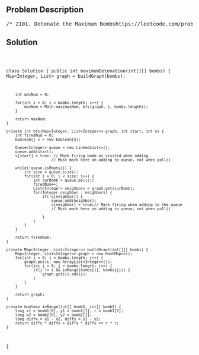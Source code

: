 <!--
<style>
  body { font-family: Arial, sans-serif; }
  .container { max-width: 700px; margin: 0 auto; padding: 10px; }
  .comment-block { background-color: #f9f9f9; padding: 10px; border-left: 5px solid #ccc; overflow-wrap: break-word; white-space: pre-wrap; }
  .code-block { background-color: #f4f4f4; padding: 10px; border: 1px solid #ddd; overflow-wrap: break-word; white-space: pre-wrap; }
</style>
-->

<div class='container'>
<h2>Problem Description</h2>
<div class='comment-block'>
<pre>
/* 2101. Detonate the Maximum Bombshttps://leetcode.com/problems/detonate-the-maximum-bombs/description/You are given a list of bombs. The range of a bomb is defined asthe area where its effect can be felt. This area is in the shapeof a circle with the center as the location of the bomb.The bombs are represented by a 0-indexed 2D integer array bombswhere bombs[i] = [xi, yi, ri]. xi and yi denote the X-coordinateand Y-coordinate of the location of the ith bomb, whereas ridenotes the radius of its range.You may choose to detonate a single bomb. When a bomb is detonated,it will detonate all bombs that lie in its range.These bombs will further detonate the bombs that lie in their ranges.Given the list of bombs, return the maximum number of bombs thatcan be detonated if you are allowed to detonate only one bomb.Example 1:Input: bombs = [[2,1,3],[6,1,4]]Output: 2Explanation:The above figure shows the positions and ranges of the 2 bombs.If we detonate the left bomb, the right bomb will not be affected.But if we detonate the right bomb, both bombs will be detonated.So the maximum bombs that can be detonated is max(1, 2) = 2.Example 2:Input: bombs = [[1,1,5],[10,10,5]]Output: 1Explanation:Detonating either bomb will not detonate the other bomb,so the maximum number of bombs that can be detonated is 1.Example 3:Input: bombs = [[1,2,3],[2,3,1],[3,4,2],[4,5,3],[5,6,4]]Output: 5Explanation:The best bomb to detonate is bomb 0 because:- Bomb 0 detonates bombs 1 and 2. The red circle denotes the range of bomb0.- Bomb 2 detonates bomb 3. The blue circle denotes the range of bomb 2.- Bomb 3 detonates bomb 4. The green circle denotes the range of bomb 3.Thus all 5 bombs are detonated.Constraints:1 <= bombs.length <= 100bombs[i].length == 31 <= xi, yi, ri <= 105*/</pre>
</div>

<h2>Solution</h2>
<div class='code-block'>
<pre><code class='language-java'>

class Solution {
    public int maximumDetonation(int[][] bombs) {
        Map<Integer, List<Integer>> graph = buildGraph(bombs);

        int maxNum = 0;

        for(int i = 0; i < bombs.length; i++) {
            maxNum = Math.max(maxNum, bfs(graph, i, bombs.length));
        }

        return maxNum;
    }

    private int bfs(Map<Integer, List<Integer>> graph, int start, int n) {
        int firedNum = 0;
        boolean[] v = new boolean[n];

        Queue<Integer> queue = new LinkedList<>();
        queue.add(start);
        v[start] = true; // Mark firing bomb as visited when adding
                        // Must mark here on adding to queue, not when poll()

        while(!queue.isEmpty()) {
            int size = queue.size();
            for(int i = 0; i < size; i++) {
                int curBomb = queue.poll();
                firedNum++;
                List<Integer> neighbors = graph.get(curBomb);
                for(Integer neighbor : neighbors) {
                    if(!v[neighbor]) {
                        queue.add(neighbor);
                        v[neighbor] = true;// Mark firing when adding to the queue
                        // Must mark here on adding to queue, not when poll()

                    }
                }
            }
        }

        return firedNum;
    }

    private Map<Integer, List<Integer>> buildGraph(int[][] bombs) {
        Map<Integer, List<Integer>> graph = new HashMap<>();
        for(int i = 0; i < bombs.length; i++) {
            graph.put(i, new ArrayList<Integer>());
            for(int j = 0; j < bombs.length; j++) {
                if(j != i && inRange(bombs[i], bombs[j])) {
                    graph.get(i).add(j);
                }
            }
        }

        return graph;
    }

    private boolean inRange(int[] bomb1, int[] bomb2) {
        long x1 = bomb1[0], y1 = bomb1[1], r = bomb1[2];
        long x2 = bomb2[0], y2 = bomb2[1];
        long diffx = x1 - x2, diffy = y1 - y2;
        return diffx * diffx + diffy * diffy <= r * r;
    }
}</code></pre>
</div>
</div>
